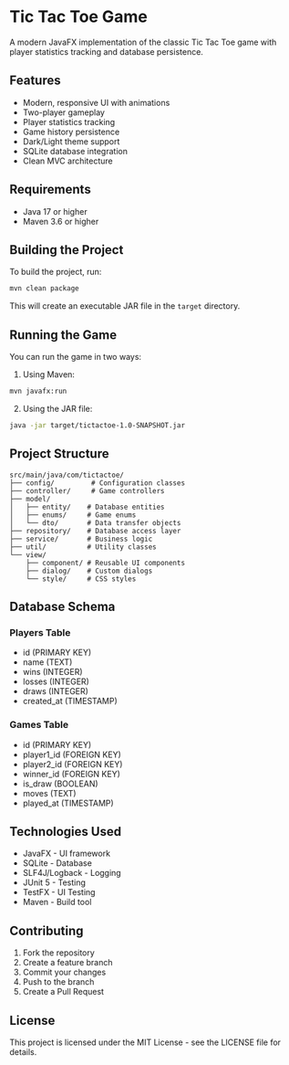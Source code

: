 # Tic Tac Toe Game

A modern JavaFX implementation of the classic Tic Tac Toe game with player statistics tracking and database persistence.

## Features

- Modern, responsive UI with animations
- Two-player gameplay
- Player statistics tracking
- Game history persistence
- Dark/Light theme support
- SQLite database integration
- Clean MVC architecture

## Requirements

- Java 17 or higher
- Maven 3.6 or higher

## Building the Project

To build the project, run:

```bash
mvn clean package
```

This will create an executable JAR file in the `target` directory.

## Running the Game

You can run the game in two ways:

1. Using Maven:
```bash
mvn javafx:run
```

2. Using the JAR file:
```bash
java -jar target/tictactoe-1.0-SNAPSHOT.jar
```

## Project Structure

```
src/main/java/com/tictactoe/
├── config/         # Configuration classes
├── controller/     # Game controllers
├── model/
│   ├── entity/    # Database entities
│   ├── enums/     # Game enums
│   └── dto/       # Data transfer objects
├── repository/    # Database access layer
├── service/       # Business logic
├── util/          # Utility classes
└── view/
    ├── component/ # Reusable UI components
    ├── dialog/    # Custom dialogs
    └── style/     # CSS styles
```

## Database Schema

### Players Table
- id (PRIMARY KEY)
- name (TEXT)
- wins (INTEGER)
- losses (INTEGER)
- draws (INTEGER)
- created_at (TIMESTAMP)

### Games Table
- id (PRIMARY KEY)
- player1_id (FOREIGN KEY)
- player2_id (FOREIGN KEY)
- winner_id (FOREIGN KEY)
- is_draw (BOOLEAN)
- moves (TEXT)
- played_at (TIMESTAMP)

## Technologies Used

- JavaFX - UI framework
- SQLite - Database
- SLF4J/Logback - Logging
- JUnit 5 - Testing
- TestFX - UI Testing
- Maven - Build tool

## Contributing

1. Fork the repository
2. Create a feature branch
3. Commit your changes
4. Push to the branch
5. Create a Pull Request

## License

This project is licensed under the MIT License - see the LICENSE file for details. 